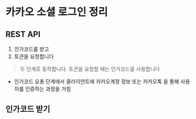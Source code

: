 # 카카오 소셜 로그인 정리

## REST API

1. 인가코드를 받고
2. 토큰을 요청합니다

> 두 단계로 동작합니다. 토큰을 요청할 때는 인가코드를 사용합니다

- 인가코드 요총 단계에서 클라이언트에 카카오계정 정보 또는 카카오톡 을 통해 사용자를 인증하는 과정을 거침

## 인가코드 받기
